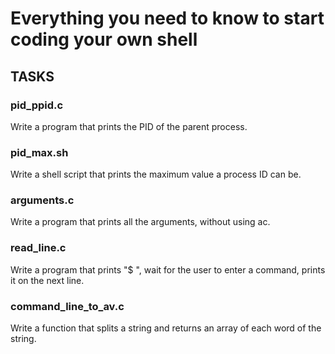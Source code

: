 # Everything you need to know to start coding your own shell

## TASKS

### pid_ppid.c
Write a program that prints the PID of the parent process.

### pid_max.sh
Write a shell script that prints the maximum value a process ID can be.

### arguments.c
Write a program that prints all the arguments, without using ac.

### read_line.c
Write a program that prints "$ ", wait for the user to enter a command, prints it on the next line.

### command_line_to_av.c
Write a function that splits a string and returns an array of each word of the string.
